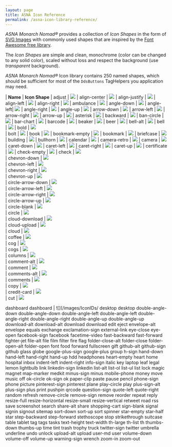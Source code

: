 ```yaml
---
layout: page
title: ASNA Icon Reference
permalink: /asna-icon-library-reference/
---
```


*ASNA Monarch Nomad&reg;* provides a collection of *Icon Shapes* in the form of [SVG Images](https://en.wikipedia.org/wiki/Scalable_Vector_Graphics) with commonly used shapes that are inspired by the [Font Awesome free library](https://fontawesome.com/plans).

The *Icon Shapes* are simple and clean, monochrome (color can be changed to any solid color), scaled without loss and respect the background (use *transparent* background).

*ASNA Monarch Nomad&reg;* Icon library contains 250 named shapes, which should be sufficient for most of the `DdsButtons` TagHelpers you application may need.

| **Name** | **Icon Shape** 
| adjust | ![](/images/IconIDs/adjust.png/)
| align-center | ![](/images/IconIDs/align-center.png/)
| align-justify | ![](/images/IconIDs/align-justify.png/)
| align-left | ![](/images/IconIDs/align-left.png/)
| align-right | ![](/images/IconIDs/align-right.png/)
| ambulance | ![](/images/IconIDs/ambulance.png/)
| angle-down | ![](/images/IconIDs/angle-down.png/)
| angle-left| ![](/images/IconIDs/angle-left.png/) 
| angle-right | ![](/images/IconIDs/angle-right.png/) 
| angle-up | ![](/images/IconIDs/angle-up.png/) 
| arrow-down | ![](/images/IconIDs/arrow-down.png/) 
| arrow-left | ![](/images/IconIDs/arrow-left.png/) 
| arrow-right | ![](/images/IconIDs/arrow-right.png/) 
| arrow-up | ![](/images/IconIDs/arrow-up.png/) 
| asterisk | ![](/images/IconIDs/asterisk.png/) 
| backward | ![](/images/IconIDs/backward.png/) 
| ban-circle | ![](/images/IconIDs/ban-circle.png/) 
| bar-chart | ![](/images/IconIDs/bar-chart.png/) 
| barcode | ![](/images/IconIDs/barcode.png/) 
| beaker | ![](/images/IconIDs/beaker.png/) 
| beer | ![](/images/IconIDs/beer.png/) 
| bell-alt | ![](/images/IconIDs/bell-alt.png/) 
| bell | ![](/images/IconIDs/bell.png/) 
| bold | ![](/images/IconIDs/bold.png/)  
| bolt | ![](/images/IconIDs/bolt.png/) 
| book | ![](/images/IconIDs/book.png/) 
| bookmark-empty | ![](/images/IconIDs/bookmark-empty.png/)
| bookmark | ![](/images/IconIDs/bookmark.png/) 
| briefcase | ![](/images/IconIDs/briefcase.png/) 
| building | ![](/images/IconIDs/building.png/) 
| bullhorn | ![](/images/IconIDs/bullhorn.png/) 
| calendar | ![](/images/IconIDs/calendar.png/) 
| camera-retro | ![](/images/IconIDs/camera-retro.png/) 
| camera | ![](/images/IconIDs/camera.png/) 
| caret-down | ![](/images/IconIDs/caret-down.png/) 
| caret-left | ![](/images/IconIDs/caret-left.png/) 
| caret-right | ![](/images/IconIDs/caret-right.png/) 
| caret-up | ![](/images/IconIDs/caret-up.png/) 
| certificate | ![](/images/IconIDs/certificate.png/) 
| check-empty | ![](/images/IconIDs/check-empty.png/) 
| check | ![](/images/IconIDs/check.png/)  
| chevron-down | ![](/images/IconIDs/chevron-down.png/)  
| chevron-left | ![](/images/IconIDs/chevron-left.png/)  
| chevron-right | ![](/images/IconIDs/chevron-right.png/)  
| chevron-up | ![](/images/IconIDs/chevron-up.png/)  
| circle-arrow-down | ![](/images/IconIDs/circle-arrow-down.png/)  
| circle-arrow-left | ![](/images/IconIDs/circle-arrow-left.png/)  
| circle-arrow-right | ![](/images/IconIDs/circle-arrow-right.png/)  
| circle-arrow-up | ![](/images/IconIDs/circle-arrow-up.png/)  
| circle-blank | ![](/images/IconIDs/circle-blank.png/)  
| circle | ![](/images/IconIDs/circle.png/)  
| cloud-download | ![](/images/IconIDs/cloud-download.png/)  
| cloud-upload | ![](/images/IconIDs/cloud-upload.png/)  
| cloud | ![](/images/IconIDs/cloud.png/)  
| coffee | ![](/images/IconIDs/coffee.png/)  
| cog | ![](/images/IconIDs/cog.png/)  
| cogs | ![](/images/IconIDs/cogs.png/)  
| columns | ![](/images/IconIDs/columns.png/)  
| comment-alt | ![](/images/IconIDs/comment-alt.png/)  
| comment | ![](/images/IconIDs/comment.png/)  
| comments-alt | ![](/images/IconIDs/comments-alt.png/)  
| comments | ![](/images/IconIDs/comments.png/)  
| copy | ![](/images/IconIDs/copy.png/)  
| credit-card | ![](/images/IconIDs/credit-card.png/)  
| cut | ![](/images/IconIDs/cut.png/)  

dashboard dashboard | ![](/images/IconIDs/
desktop desktop
double-angle-down double-angle-down
double-angle-left double-angle-left
double-angle-right double-angle-right
double-angle-up double-angle-up
download-alt download-alt
download download
edit
eject
envelope-alt
envelope
equals
exchange
exclamation-sign
external-link
eye-close
eye-open
facebook-sign
facebook
facetime-video
fast-backward
fast-forward
fighter-jet
file-alt
file
film
filter
fire
flag
folder-close-alt
folder-close
folder-open-alt
folder-open
font
food
forward
fullscreen
gift
github-alt
github-sign
github
glass
globe
google-plus-sign
google-plus
group
h-sign
hand-down
hand-left
hand-right
hand-up
hdd
headphones
heart-empty
heart
home
hospital
inbox
indent-left
indent-right
info-sign
italic
key
laptop
leaf
legal
lemon
lightbulb
link
linkedin-sign
linkedin
list-alt
list-ol
list-ul
list
lock
magic
magnet
map-marker
medkit
minus-sign
minus
mobile-phone
money
move
music
off
ok-circle
ok-sign
ok
paper-clip
paste
pause
pencil
phone-sign
phone
picture
pinterest-sign
pinterest
plane
play-circle
play
plus-sign-alt
plus-sign
plus
print
pushpin
qrcode
question-sign
quote-left
quote-right
random
refresh
remove-circle
remove-sign
remove
reorder
repeat
reply
resize-full
resize-horizontal
resize-small
resize-vertical
retweet
road
rss
save
screenshot
search
share-alt
share
shopping-cart
sign-blank
signal
signin
signout
sitemap
sort-down
sort-up
sort
spinner
star-empty
star-half
star
step-backward
step-forward
stethoscope
stop
strikethrough
suitcase
table
tablet
tag
tags
tasks
text-height
text-width
th-large
th-list
th
thumbs-down
thumbs-up
time
tint
trash
trophy
truck
twitter-sign
twitter
umbrella
underline
undo
unlock
upload-alt
upload
user-md
user
volume-down
volume-off
volume-up
warning-sign
wrench
zoom-in
zoom-out